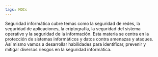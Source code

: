 ```yaml
---
tags: MOCs
---
```

Seguridad informática cubre temas como la seguridad de redes, la seguridad de aplicaciones, la criptografía, la seguridad del sistema operativo y la seguridad de la información. Esta materia se centra en la protección de sistemas informáticos y datos contra amenazas y ataques. Así mismo vamos a desarrollar habilidades para identificar, prevenir y mitigar diversos riesgos en la seguridad informática.